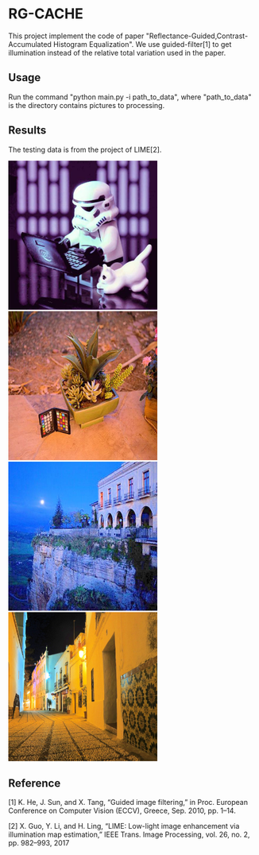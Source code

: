 # RG-CACHE

This project implement the code of paper "Reflectance-Guided,Contrast-Accumulated Histogram Equalization". We use guided-filter[1] to get illumination instead of the relative total variation used in the paper.

## Usage

Run the command "python main.py -i path_to_data", where "path_to_data" is the directory contains pictures to processing.

## Results

The testing data is from the project of LIME[2].

<img src="https://github.com/DavidQiuChao/RG-CACHE/blob/main/7.jpg" width = "300" height = "300" alt="pic1"/> <img src="https://github.com/DavidQiuChao/RG-CACHE/blob/main/3.jpg" width = "300" height = "300" alt="pic2"/>
<img src="https://github.com/DavidQiuChao/RG-CACHE/blob/main/2.jpg" width = "300" height = "300" alt="pic3"/> <img src="https://github.com/DavidQiuChao/RG-CACHE/blob/main/5.jpg" width = "300" height = "300" alt="pic4"/>    






## Reference

[1] K. He, J. Sun, and X. Tang, “Guided image filtering,” in Proc. European Conference on Computer Vision (ECCV), Greece, Sep. 2010, pp. 1–14.

[2] X. Guo, Y. Li, and H. Ling, “LIME: Low-light image enhancement via illumination map estimation,” IEEE Trans. Image Processing, vol. 26, no. 2, pp. 982–993, 2017
